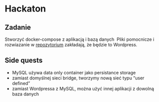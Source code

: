 # Hackaton

## Zadanie
Stworzyć docker-compose z aplikacją i bazą danych
 Pliki pomocnicze i rozwiazanie w [repozytorium](compose) zakładają, że będzie to Wordpress.

## Side quests
- MySQL używa data only container jako persistance storage
- zamiast domyślnej sieci bridge, tworzymy nową sieć typu “user defined”
- zamiast Wordpressa z MySQL, można użyć innej aplikacji z dowolną baza danych
